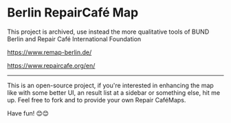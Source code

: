 # Berlin RepairCafé Map

This project is archived, use instead the more qualitative tools of BUND Berlin and Repair Café International Foundation

https://www.remap-berlin.de/

https://www.repaircafe.org/en/

---

This is an open-source project, if you're interested in enhancing the map like with some better UI, an result list at a sidebar or something else, hit me up.
Feel free to fork and to provide your own Repair CaféMaps.

Have fun! 😊😊
